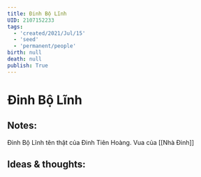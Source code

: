 ```yaml
---
title: Đinh Bộ Lĩnh
UID: 2107152233
tags:
  - 'created/2021/Jul/15'
  - 'seed'
  - 'permanent/people'
birth: null
death: null
publish: True
---
```

# Đinh Bộ Lĩnh

## Notes:

Đinh Bộ Lĩnh tên thật của Đinh Tiên Hoàng. Vua của [[Nhà Đinh]]

## Ideas & thoughts:

